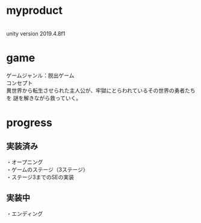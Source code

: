 # myproduct
<br>unity version 2019.4.8f1
# game
ゲームジャンル：脱出ゲーム<br>
コンセプト<br>
異世界から転生させられた主人公が、牢獄にとらわれているその世界の勇者たちを
謎を解きながら救っていく。
# progress
## 実装済み
・オープニング<br>
・ゲームのステージ（3ステージ）<br>
・ステージ3までのSEの実装
## 実装中
・エンディング
